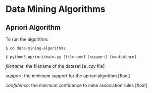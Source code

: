 # Data Mining Algorithms
## Apriori Algorithm
To run the algorithm:

```$ cd data-mining-algorithms```

```$ python3 Apriori/main.py [filename] [support] [confidence]```

_filename_: the filename of the dataset [a .csv file]

_support_: the minimum support for the apriori algorithm [float]

_confidence_: the minimum confidence to mine association rules [float]
